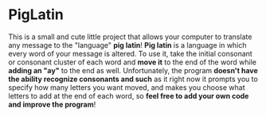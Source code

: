 # PigLatin

This is a small and cute little project that allows your computer to translate any message to the "language" <b>pig latin</b>! <b>Pig latin</b> is a language in which every word of your message is altered. To use it, take the initial consonant or consonant cluster of each word and <b>move it</b> to the end of the word while <b>adding an "ay"</b> to the end as well. Unfortunately, the program <b>doesn't have the ability recognize consonants and such</b> as it right now it prompts you to specify how many letters you want moved, and makes you choose what letters to add at the end of each word, so <b>feel free to add your own code and improve the program</b>!